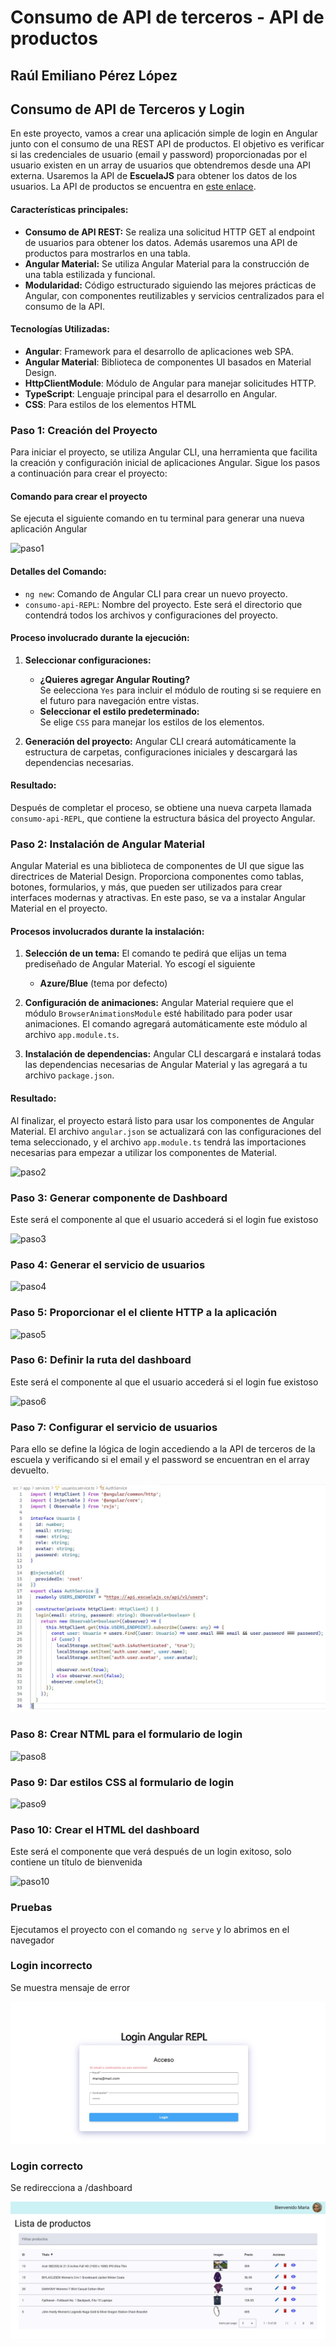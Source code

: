 # Consumo de API de terceros - API de productos

## Raúl Emiliano Pérez López

## Consumo de API de Terceros y Login

En este proyecto, vamos a crear una aplicación simple de login en Angular junto con el consumo de una REST API de productos. El objetivo es verificar si las credenciales de usuario (email y password) proporcionadas por el usuario existen en un array de usuarios que obtendremos desde una API externa. Usaremos la API de **EscuelaJS** para obtener los datos de los usuarios. La API de productos se encuentra en [este enlace](https://fakestoreapi.com/products).

#### Características principales:
- **Consumo de API REST:** Se realiza una solicitud HTTP GET al endpoint de usuarios para obtener los datos. Además usaremos una API de productos para mostrarlos en una tabla.
- **Angular Material:** Se utiliza Angular Material para la construcción de una tabla estilizada y funcional.
- **Modularidad:** Código estructurado siguiendo las mejores prácticas de Angular, con componentes reutilizables y servicios centralizados para el consumo de la API.

#### Tecnologías Utilizadas:
- **Angular**: Framework para el desarrollo de aplicaciones web SPA.
- **Angular Material**: Biblioteca de componentes UI basados en Material Design.
- **HttpClientModule**: Módulo de Angular para manejar solicitudes HTTP.
- **TypeScript**: Lenguaje principal para el desarrollo en Angular.
- **CSS**: Para estilos de los elementos HTML

### Paso 1: Creación del Proyecto

Para iniciar el proyecto, se utiliza Angular CLI, una herramienta que facilita la creación y configuración inicial de aplicaciones Angular. Sigue los pasos a continuación para crear el proyecto:

#### Comando para crear el proyecto
Se ejecuta el siguiente comando en tu terminal para generar una nueva aplicación Angular

![paso1](imagenes/1.jpg)

#### Detalles del Comando:
- `ng new`: Comando de Angular CLI para crear un nuevo proyecto.
- `consumo-api-REPL`: Nombre del proyecto. Este será el directorio que contendrá todos los archivos y configuraciones del proyecto.

#### Proceso involucrado durante la ejecución:
1. **Seleccionar configuraciones:**
   - **¿Quieres agregar Angular Routing?**  
     Se eelecciona `Yes` para incluir el módulo de routing si se requiere en el futuro para navegación entre vistas.
   - **Seleccionar el estilo predeterminado:**  
     Se elige `CSS` para manejar los estilos de los elementos.

2. **Generación del proyecto:**
   Angular CLI creará automáticamente la estructura de carpetas, configuraciones iniciales y descargará las dependencias necesarias.

#### Resultado:
Después de completar el proceso, se obtiene una nueva carpeta llamada `consumo-api-REPL`, que contiene la estructura básica del proyecto Angular.

### Paso 2: Instalación de Angular Material

Angular Material es una biblioteca de componentes de UI que sigue las directrices de Material Design. Proporciona componentes como tablas, botones, formularios, y más, que pueden ser utilizados para crear interfaces modernas y atractivas. En este paso, se va a instalar Angular Material en el proyecto.

#### Procesos involucrados durante la instalación:
1. **Selección de un tema:**
   El comando te pedirá que elijas un tema prediseñado de Angular Material. Yo escogí el siguiente
   - **Azure/Blue** (tema por defecto)

2. **Configuración de animaciones:**
   Angular Material requiere que el módulo `BrowserAnimationsModule` esté habilitado para poder usar animaciones. El comando agregará automáticamente este módulo al archivo `app.module.ts`.

3. **Instalación de dependencias:**
   Angular CLI descargará e instalará todas las dependencias necesarias de Angular Material y las agregará a tu archivo `package.json`.

#### Resultado:
Al finalizar, el proyecto estará listo para usar los componentes de Angular Material. El archivo `angular.json` se actualizará con las configuraciones del tema seleccionado, y el archivo `app.module.ts` tendrá las importaciones necesarias para empezar a utilizar los componentes de Material.

![paso2](imagenes/2.jpg)

### Paso 3: Generar componente de Dashboard

Este será el componente al que el usuario accederá si el login fue existoso

![paso3](imagenes/3.jpg)

### Paso 4: Generar el servicio de usuarios

![paso4](imagenes/4.jpg)

### Paso 5: Proporcionar el el cliente HTTP a la aplicación

![paso5](imagenes/5.jpg)

### Paso 6: Definir la ruta del dashboard

Este será el componente al que el usuario accederá si el login fue existoso

![paso6](imagenes/6.jpg)

### Paso 7: Configurar el servicio de usuarios

Para ello se define la lógica de login accediendo a la API de terceros de la escuela y verificando si el email y el password se encuentran en el array devuelto.

![paso7](imagenes/7.jpg)

### Paso 8: Crear NTML para el formulario de login

![paso8](imagenes/8.jpg)

### Paso 9: Dar estilos CSS al formulario de login

![paso9](imagenes/9.jpg)

### Paso 10: Crear el HTML del dashboard

Este será el componente que verá después de un login exitoso, solo contiene un título de bienvenida

![paso10](imagenes/10.jpg)

### Pruebas

Ejecutamos el proyecto con el comando `ng serve` y lo abrimos en el navegador

### Login incorrecto

Se muestra mensaje de error

![p1](imagenes/p1.jpg)

### Login correcto

Se redirecciona a /dashboard

![p1](imagenes/p2.jpg)